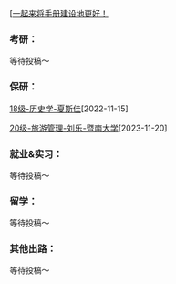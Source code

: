 [[一起来将手册建设地更好！](preface/Sharing_experience.md)

### 考研：
等待投稿～

### 保研：

[18级-历史学-夏斯佳](D升学就业篇/历史文化与旅游学院/18级-历史学-夏斯佳.md)[2022-11-15]

[20级-旅游管理-刘乐-暨南大学](D升学就业篇\历史文化与旅游学院\20级-旅游管理-刘乐-暨南大学.md)[2023-11-20]

### 就业&实习：

等待投稿～

### 留学：

等待投稿～

### 其他出路：

等待投稿～
